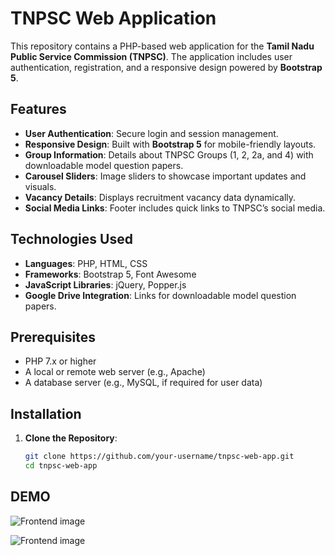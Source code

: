 # TNPSC Web Application

This repository contains a PHP-based web application for the **Tamil Nadu Public Service Commission (TNPSC)**. The application includes user authentication, registration, and a responsive design powered by **Bootstrap 5**.

## Features

- **User Authentication**: Secure login and session management.
- **Responsive Design**: Built with **Bootstrap 5** for mobile-friendly layouts.
- **Group Information**: Details about TNPSC Groups (1, 2, 2a, and 4) with downloadable model question papers.
- **Carousel Sliders**: Image sliders to showcase important updates and visuals.
- **Vacancy Details**: Displays recruitment vacancy data dynamically.
- **Social Media Links**: Footer includes quick links to TNPSC’s social media.

## Technologies Used

- **Languages**: PHP, HTML, CSS
- **Frameworks**: Bootstrap 5, Font Awesome
- **JavaScript Libraries**: jQuery, Popper.js
- **Google Drive Integration**: Links for downloadable model question papers.

## Prerequisites

- PHP 7.x or higher
- A local or remote web server (e.g., Apache)
- A database server (e.g., MySQL, if required for user data)

## Installation

1. **Clone the Repository**:
   ```bash
   git clone https://github.com/your-username/tnpsc-web-app.git
   cd tnpsc-web-app

## DEMO

![Frontend image](tnpsc-web/image3.png)

![Frontend image](tnpsc-web/image4.png)

